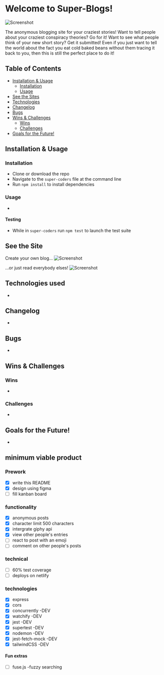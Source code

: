 # Welcome to Super-Blogs!

![Screenshot](src/images/screenshot.png)

The anonymous blogging site for your craziest stories!
Want to tell people about your craziest conspiracy theories? Go for it!
Want to see what people think of your new short story? Get it submitted!
Even if you just want to tell the world about the fact you eat cold baked beans without them tracing it back to you, then this is still the perfect place to do it!

## Table of Contents

- [Installation & Usage](#installation--usage)
  - [Installation](#installation)
  - [Usage](#usage)
- [See the Sites](#see-the-sites)
- [Technologies](#technologies)
- [Changelog](#changelog)
- [Bugs](#bugs)
- [Wins & Challenges](#wins--challenges)
  - [Wins](#wins)
  - [Challenges](#challenges)
- [Goals for the Future!](#goals-for-the-future)

## Installation & Usage

### Installation

- Clone or download the repo
- Navigate to the `super-coders` file at the command line
- Run `npm install` to install dependencies

### Usage

-

#### Testing

- While in `super-coders` run `npm test` to launch the test suite

## See the Site

Create your own blog...
![Screenshot](src/images/screenshot.png)

...or just read everybody elses!
![Screenshot](src/images/screenshot.png)

## Technologies used

-

## Changelog

-

## Bugs

-

## Wins & Challenges

### Wins

-

### Challenges

-

## Goals for the Future!

-

## minimum viable product

### Prework

- [x] write this README
- [x] design using figma
- [ ] fill kanban board

### functionality

- [x] anonymous posts
- [x] character limit 500 characters
- [x] intergrate giphy api
- [x] view other people's entries
- [ ] react to post with an emoji
- [ ] comment on other people's posts

### technical

- [ ] 60% test coverage
- [ ] deploys on netlify

### technologies

- [x] express
- [x] cors
- [x] concurrently -DEV
- [x] watchify -DEV
- [x] jest -DEV
- [x] supertest -DEV
- [x] nodemon -DEV
- [x] jest-fetch-mock -DEV
- [x] tailwindCSS -DEV

#### Fun extras

- [ ] fuse.js -fuzzy searching
